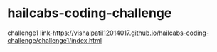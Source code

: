 # hailcabs-coding-challenge

challenge1 link-https://vishalpatil12014017.github.io/hailcabs-coding-challenge/challenge1/index.html

